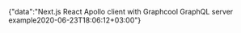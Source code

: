 {"data":"Next.js React Apollo client with Graphcool GraphQL server example2020-06-23T18:06:12+03:00"}
